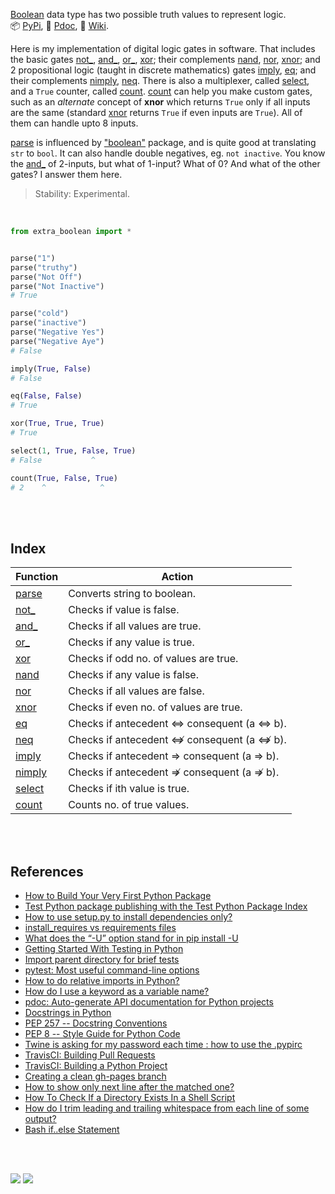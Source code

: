 [Boolean] data type has two possible truth values to represent logic.<br>
📦 [PyPi](https://pypi.org/project/extra-boolean/),
📰 [Pdoc](https://python3f.github.io/extra-boolean/),
📘 [Wiki](https://github.com/python3f/extra-boolean/wiki).

Here is my implementation of digital logic gates in software. That includes
the basic gates [not_], [and_], [or_], [xor]; their complements [nand], [nor],
[xnor]; and 2 propositional logic (taught in discrete mathematics) gates
[imply], [eq]; and their complements [nimply], [neq]. There is also a
multiplexer, called [select], and a `True` counter, called [count]. [count]
can help you make custom gates, such as an *alternate* concept of **xnor**
which returns `True` only if all inputs are the same (standard [xnor] returns
`True` if even inputs are `True`). All of them can handle upto 8 inputs.

[parse] is influenced by ["boolean"] package, and is quite good at translating
`str` to `bool`. It can also handle double negatives, eg. `not inactive`.
You know the [and_] of 2-inputs, but what of 1-input? What of 0? And what of
the other gates? I answer them here.

> Stability: Experimental.

<br>

```python
from extra_boolean import *


parse("1")
parse("truthy")
parse("Not Off")
parse("Not Inactive")
# True

parse("cold")
parse("inactive")
parse("Negative Yes")
parse("Negative Aye")
# False

imply(True, False)
# False

eq(False, False)
# True

xor(True, True, True)
# True

select(1, True, False, True)
# False           ^

count(True, False, True)
# 2    ^            ^
```

<br>
<br>


## Index

| Function | Action                                     |
| -------- | ------------------------------------------ |
| [parse]  | Converts string to boolean.                |
| [not_]   | Checks if value is false.                  |
| [and_]   | Checks if all values are true.             |
| [or_]    | Checks if any value is true.               |
| [xor]    | Checks if odd no. of values are true.      |
| [nand]   | Checks if any value is false.              |
| [nor]    | Checks if all values are false.            |
| [xnor]   | Checks if even no. of values are true.     |
| [eq]     | Checks if antecedent ⇔ consequent (a ⇔ b). |
| [neq]    | Checks if antecedent ⇎ consequent (a ⇎ b). |
| [imply]  | Checks if antecedent ⇒ consequent (a ⇒ b). |
| [nimply] | Checks if antecedent ⇏ consequent (a ⇏ b). |
| [select] | Checks if ith value is true.               |
| [count]  | Counts no. of true values.                 |

<br>
<br>


## References

- [How to Build Your Very First Python Package](https://www.freecodecamp.org/news/build-your-first-python-package/)
- [Test Python package publishing with the Test Python Package Index](https://test.pypi.org)
- [How to use setup.py to install dependencies only?](https://stackoverflow.com/q/30797124/1413259)
- [install_requires vs requirements files](https://packaging.python.org/discussions/install-requires-vs-requirements/)
- [What does the “-U” option stand for in pip install -U](https://stackoverflow.com/a/12435220/1413259)
- [Getting Started With Testing in Python](https://realpython.com/python-testing/)
- [Import parent directory for brief tests](https://stackoverflow.com/a/11452413/1413259)
- [pytest: Most useful command-line options](https://docs.pytest.org/en/reorganize-docs/new-docs/user/commandlineuseful.html)
- [How to do relative imports in Python?](https://stackoverflow.com/a/7541369/1413259)
- [How do I use a keyword as a variable name?](https://stackoverflow.com/q/37968516/1413259)
- [pdoc: Auto-generate API documentation for Python projects](https://pdoc3.github.io/pdoc/)
- [Docstrings in Python](https://www.datacamp.com/community/tutorials/docstrings-python)
- [PEP 257 -- Docstring Conventions](https://www.python.org/dev/peps/pep-0257/)
- [PEP 8 -- Style Guide for Python Code](https://www.python.org/dev/peps/pep-0008/)
- [Twine is asking for my password each time : how to use the .pypirc](https://stackoverflow.com/a/57936053/1413259)
- [TravisCI: Building Pull Requests](https://docs.travis-ci.com/user/pull-requests/)
- [TravisCI: Building a Python Project](https://docs.travis-ci.com/user/languages/python/)
- [Creating a clean gh-pages branch](https://gist.github.com/ramnathv/2227408)
- [How to show only next line after the matched one?](https://stackoverflow.com/a/14310555/1413259)
- [How To Check If a Directory Exists In a Shell Script](https://www.cyberciti.biz/faq/howto-check-if-a-directory-exists-in-a-bash-shellscript/)
- [How do I trim leading and trailing whitespace from each line of some output?](https://unix.stackexchange.com/a/102229/166668)
- [Bash if..else Statement](https://linuxize.com/post/bash-if-else-statement/)

<br>
<br>

[![](https://img.youtube.com/vi/6mMK6iSZsAs/maxresdefault.jpg)](https://www.youtube.com/watch?v=6mMK6iSZsAs)
![](https://ga-beacon.deno.dev/G-RC63DPBH3P:SH3Eq-NoQ9mwgYeHWxu7cw/github.com/nodef/extra-boolean.python)

[Boolean]: https://realpython.com/python-boolean/#the-python-boolean-type
["boolean"]: https://www.npmjs.com/package/boolean
[parse]: https://github.com/python3f/extra-boolean/wiki/parse
[xor]: https://github.com/python3f/extra-boolean/wiki/xor
[not_]: https://github.com/python3f/extra-boolean/wiki/not_
[and_]: https://github.com/python3f/extra-boolean/wiki/and_
[or_]: https://github.com/python3f/extra-boolean/wiki/or_
[nand]: https://github.com/python3f/extra-boolean/wiki/nand
[nor]: https://github.com/python3f/extra-boolean/wiki/nor
[xnor]: https://github.com/python3f/extra-boolean/wiki/xnor
[eq]: https://github.com/python3f/extra-boolean/wiki/eq
[imply]: https://github.com/python3f/extra-boolean/wiki/imply
[nimply]: https://github.com/python3f/extra-boolean/wiki/nimply
[select]: https://github.com/python3f/extra-boolean/wiki/select
[count]: https://github.com/python3f/extra-boolean/wiki/count
[neq]: https://github.com/python3f/extra-boolean/wiki/neq
